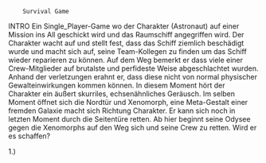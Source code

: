         Survival Game

INTRO
Ein Single_Player-Game wo der Charakter (Astronaut) auf einer Mission ins All geschickt wird und das Raumschiff angegriffen wird.
Der Charakter wacht auf und stellt fest, dass das Schiff ziemlich beschädigt wurde und macht sich auf, seine Team-Kollegen zu finden um das Schiff wieder reparieren zu können. Auf dem Weg bemerkt er dass viele einer Crew-Mitglieder auf brutalste und perfideste Weise abgeschlachtet wurden. 
Anhand der verletzungen erahnt er, dass diese nicht von normal physischer Gewalteinwirkungen kommen können.
In diesem Moment hört der Charakter ein äußert skurriles, echsenähnliches Geräusch. Im selben Moment öffnet sich die Nordtür und Xenomorph, eine Meta-Gestalt einer fremden Galaxie macht sich Richtung Charakter. Er kann sich noch in letzten Moment durch die Seitentüre retten. Ab hier beginnt seine Odysee gegen die Xenomorphs auf den Weg sich und seine Crew zu retten. Wird er es schaffen?

1.) 
